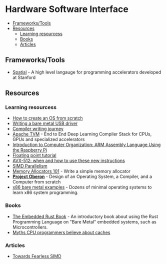 # Hardware Software Interface

- [Frameworks/Tools](#frameworkstools)
- [Resources](#resources)
  - [Learning resourcess](#learning-resourcess)
  - [Books](#books)
  - [Articles](#articles)

## Frameworks/Tools

- [Spatial](spatial-lang.org) - A high level langauge for programming accelerators developed at Stanford

## Resources

### Learning resourcess

- [How to create an OS from scratch](https://github.com/cfenollosa/os-tutorial)
- [Writing a bare metal USB driver](http://kevincuzner.com/2014/12/12/teensy-3-1-bare-metal-writing-a-usb-driver/)
- [Compiler writing journey](https://github.com/DoctorWkt/acwj)
- [Apache TVM](https://tvm.apache.org/) - End to End Deep Learning Compiler Stack for CPUs, GPUs and specialized accelerators
- [Introduction to Computer Organization: ARM Assembly Language Using the Raspberry Pi](http://bob.cs.sonoma.edu/IntroCompOrg-RPi/intro-co-rpi.html)
- [Floating point tutorial](https://wordsandbuttons.online/yet_another_floating_point_tutorial.html)
- [AVX-512: when and how to use these new instructions](https://lemire.me/blog/2018/09/07/avx-512-when-and-how-to-use-these-new-instructions/)
- [SIMD Parallelism](https://cvw.cac.cornell.edu/vector/overview_simd)
- [Memory Allocators 101](https://arjunsreedharan.org/post/148675821737/memory-allocators-101-write-a-simple-memory) - Write a simple memory allocator
- **[Project Oberon](http://www.projectoberon.com/)** - Design of an Operating System, a Compiler, and a Computer from scratch
- [x86 bare metal examples](https://github.com/cirosantilli/x86-bare-metal-examples) - Dozens of minimal operating systems to learn x86 system programming.

### Books

- [The Embedded Rust Book](https://rust-embedded.github.io/book/intro/index.html) - An introductory book about using the Rust Programming Language on "Bare Metal" embedded systems, such as Microcontrollers.
- [Myths CPU programmers believe about caches](https://software.rajivprab.com/2018/04/29/myths-programmers-believe-about-cpu-caches/)

### Articles

- [Towards Fearless SIMD](https://raphlinus.github.io/rust/simd/2018/10/19/fearless-simd.html)
